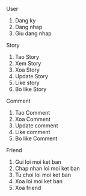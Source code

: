 User
 1. Dang ky
 2. Dang nhap
 3. Giu dang nhap

Story
 1. Tao Story
 2. Xem Story
 3. Xoa Story
 4. Update Story
 5. Like story
 6. Bo like Story

Comment
 1. Tao Comment
 2. Xoa Comment
 3. Update comment
 4. Like comment
 5. Bo like Comment

Friend
 1. Gui loi moi ket ban
 2. Chap nhan loi moi ket ban
 3. Tu choi loi moi ket ban
 4. Xoa loi moi ket ban
 5. Xoa friend
